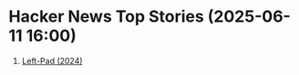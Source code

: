 # Hacker News Top Stories (2025-06-11 16:00)

1. [Left-Pad (2024)](https://azerkoculu.com/posts/left-pad)
